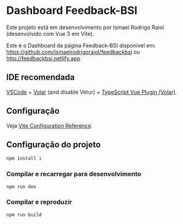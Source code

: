 # Dashboard Feedback-BSI

Este projeto está em desenvolvimento por Ismael Rodrigo Raiol (desenvolvido com Vue 3 em Vite).

Este é o Dashboard da página Feedback-BSI disponivel em: https://github.com/ismaelrodrigoraiol/feedbackbsi ou http://feedbackbsi.netlify.app

## IDE recomendada

[VSCode](https://code.visualstudio.com/) + [Volar](https://marketplace.visualstudio.com/items?itemName=Vue.volar) (and disable Vetur) + [TypeScript Vue Plugin (Volar)](https://marketplace.visualstudio.com/items?itemName=Vue.vscode-typescript-vue-plugin).

## Configuração

Veja [Vite Configuration Reference](https://vitejs.dev/config/).

## Configuração do projeto

```sh
npm install i
```

### Compilar e recarregar para desenvolvimento

```sh
npm run dev
```

### Compilar e reproduzir

```sh
npm run build
```
